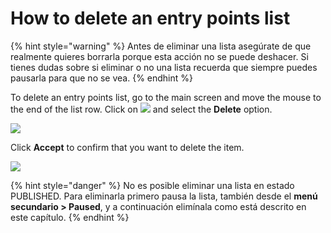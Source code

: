 # How to delete an entry points list

{% hint style="warning" %} Antes de eliminar una lista asegúrate de que realmente quieres borrarla porque esta acción no se puede deshacer. Si tienes dudas sobre si eliminar o no una lista recuerda que siempre puedes pausarla para que no se vea. {% endhint %}

To delete an entry points list, go to the main screen and move the mouse to the end of the list row. Click on ![](.gitbook/assets/icono_submenu.png) and select the **Delete** option.

![](.gitbook/assets/Eliminar_elemento.png)

Click **Accept** to confirm that you want to delete the item.

![](.gitbook/assets/Confirmar_Delete.png)

{% hint style="danger" %} No es posible eliminar una lista en estado PUBLISHED. Para eliminarla primero pausa la lista, también desde el **menú secundario &gt; Paused**, y a continuación elimínala como está descrito en este capítulo. {% endhint %}
